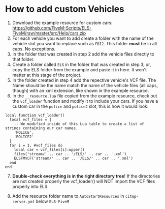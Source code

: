 # How to add custom Vehicles

1. Download the example resource for custom cars: https://github.com/FiveM-Scripts/ELS-FiveM/raw/master/src/Help/cars.zip
2. For each vehicle you want to add create a folder with the name of the vehicle slot you want to replace such as `FBI2`. This folder **must** be in all caps. No exceptions.
3. In the folder that was created in step 2 add the vehicle files directly to that folder.
4. Create a folder called `ELS` in the folder that was created in step 3, or, copy the ELS folder from the example and paste it in here. It won't matter at this stage of the project.
5. In the folder created in step 4 add the repective vehicle's VCF file. The Name should be the name match the name of the vehicle files (all caps, though) with an xml extension, like shown in the example resource.
6. In the `__resource.lua` file copied from the example resource, check out the `vcf_loader` function and modify it to include your cars. If you have a custom car in the `police` and `police2` slot, this is how it would look:

```
local function vcf_loader()
  local vcf_files = {
	-- We modified inside of this Lua table to create a list of strings containing our car names.
	'POLICE',
	'POLICE2'
  }
  for i = 1, #vcf_files do
	local car = vcf_files[i]:upper()
	files('stream/' .. car .. '/ELS/' .. car .. '.xml')
	ELSFMVCF('stream/' .. car .. '/ELS/' .. car .. '.xml')
  end
end
```

7. **Double-check everything is in the right directory tree!** If the directories are not created properly the vcf_loader() will NOT import the VCF files properly into ELS.

9. Add the resource folder name to `AutoStartResources` in `citmp-server.yml` below `ELS-FiveM`